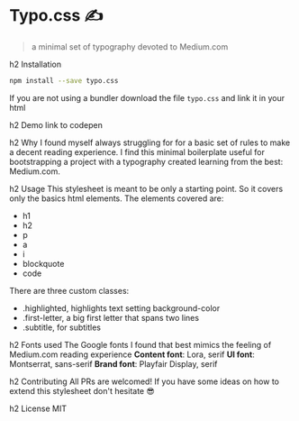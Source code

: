 # Typo.css ✍
> a minimal set of typography devoted to Medium.com

h2 Installation
```sh
npm install --save typo.css
```

If you are not using a bundler download the file ```typo.css``` and link it in your html

h2 Demo
link to codepen

h2 Why
I found myself always struggling for for a basic set of rules to make a decent reading experience. I find this minimal boilerplate useful for bootstrapping a project with a typography created learning from the best: Medium.com.

h2 Usage
This stylesheet is meant to be only a starting point. So it covers only the basics html elements.
The elements covered are:
- h1
- h2
- p
- a
- i
- blockquote
- code

There are three custom classes:
- .highlighted, highlights text setting background-color
- .first-letter, a big first letter that spans two lines
- .subtitle, for subtitles 

h2 Fonts used
The Google fonts I found that best mimics the feeling of Medium.com reading experience 
**Content font**: Lora, serif
**UI font**: Montserrat, sans-serif
**Brand font**: Playfair Display, serif

h2 Contributing
All PRs are welcomed! If you have some ideas on how to extend this stylesheet don't hesitate 😎

h2 License
MIT
